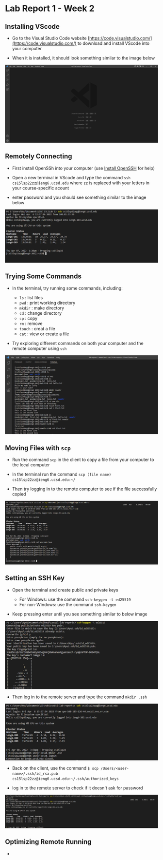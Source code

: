 
# **Lab Report 1 - Week 2** #

## **Installing VScode** ##

- Go to the Visual Studio Code website [https://code.visualstudio.com/](https://code.visualstudio.com/) to download and install VScode into your computer

- When it is installed, it should look something similar to the image below

![](vscode.png)

## **Remotely Connecting** ##

- First install OpenSSh into your computer (use [Install OpenSSH](https://docs.microsoft.com/en-us/windows-server/administration/openssh/openssh_install_firstuse) for help)

- Open a new terminal in VScode and type the command `ssh cs15lsp22zz@ieng6.ucsd.edu` where `zz` is replaced with your letters in your course-specific acount

- enter password and you should see something similar to the image below

![](remote_connect.png)

## **Trying Some Commands**


- In the terminal, try running some commands, including:
    - `ls` : list files
    - `pwd` : print working directory 
    - `mkdir` : make directory
    - `cd` : change directory
    - `cp` : copy
    - `rm` : remove
    - `touch` : creat a file
    - `cat` : view or create a file

- Try exploring different commands on both your computer and the remote computer using `ssh`

![](some_command.png)

## **Moving Files with `scp`**

- Run the command `scp` in the client to copy a file from your computer to the local computer

- In the terminal run the command `scp (file name) cs15lsp22zz@ieng6.ucsd.edu:~/`

- Then try logging in to the remote computer to see if the file successfully copied

![](scp.png)

## **Setting an SSH Key**

- Open the terminal and create public and private keys
    - For Windows: use the command `ssh-keygen -t ed25519`
    - For non-Windows: use the command `ssh-keygen`

- Keep pressing enter until you see something similar to below image

![](ssh-keygen1.png)

- Then log in to the remote server and type the command `mkdir .ssh`

![](ssh-keygen2.png)

- Back on the client, use the command `$ scp /Users/<user-name>/.ssh/id_rsa.pub cs15lsp22zz@ieng6.ucsd.edu:~/.ssh/authorized_keys`

- log in to the remote server to check if it doesn't ask for password

![](ssh-keygen3.png)

## **Optimizing Remote Running**

- 